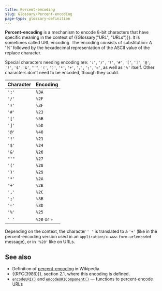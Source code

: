 ```yaml
---
title: Percent-encoding
slug: Glossary/Percent-encoding
page-type: glossary-definition
---
```




**Percent-encoding** is a mechanism to encode 8-bit characters that have specific meaning in the context of {{Glossary("URL", "URLs")}}. It is sometimes called URL encoding. The encoding consists of substitution: A '%' followed by the hexadecimal representation of the ASCII value of the replace character.

Special characters needing encoding are: `':'`, `'/'`, `'?'`, `'#'`, `'['`, `']'`, `'@'`, `'!'`, `'$'`, `'&'`, `"'"`, `'('`, `')'`, `'*'`, `'+'`, `','`, `';'`, `'='`, as well as `'%'` itself. Other characters don't need to be encoded, though they could.

| Character | Encoding     |
| --------- | ------------ |
| `':'`     | `%3A`        |
| `'/'`     | `%2F`        |
| `'?'`     | `%3F`        |
| `'#'`     | `%23`        |
| `'['`     | `%5B`        |
| `']'`     | `%5D`        |
| `'@'`     | `%40`        |
| `'!'`     | `%21`        |
| `'$'`     | `%24`        |
| `'&'`     | `%26`        |
| `"'"`     | `%27`        |
| `'('`     | `%28`        |
| `')'`     | `%29`        |
| `'*'`     | `%2A`        |
| `'+'`     | `%2B`        |
| `','`     | `%2C`        |
| `';'`     | `%3B`        |
| `'='`     | `%3D`        |
| `'%'`     | `%25`        |
| `' '`     | `%20` or `+` |

Depending on the context, the character `' '` is translated to a `'+'` (like in the percent-encoding version used in an `application/x-www-form-urlencoded` message), or in `'%20'` like on URLs.

## See also

- Definition of [percent-encoding](https://en.wikipedia.org/wiki/Percent-encoding) in Wikipedia.
- {{RFC(3986)}}, section 2.1, where this encoding is defined.
- [`encodeURI()`](/Web/JavaScript/Reference/Global_Objects/encodeURI) and [`encodeURIComponent()`](/Web/JavaScript/Reference/Global_Objects/encodeURIComponent) — functions to percent-encode URLs

